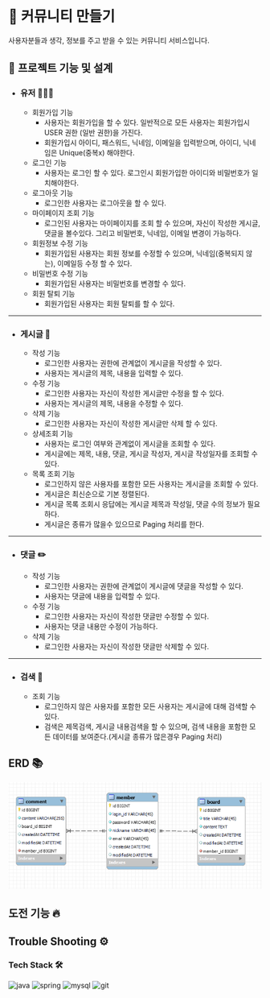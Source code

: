 # 📝 커뮤니티 만들기

사용자분들과 생각, 정보를 주고 받을 수 있는 커뮤니티 서비스입니다.

## 🧾 프로젝트 기능 및 설계

- ### 유저 🧑🏻‍💻
    - 회원가입 기능
        - 사용자는 회원가입을 할 수 있다. 일반적으로 모든 사용자는 회원가입시 USER 권한 (일반 권한)을 가진다.
        - 회원가입시 아이디, 패스워드, 닉네임, 이메일을 입력받으며, 아이디, 닉네임은 Unique(중복x) 해야한다.
    - 로그인 기능
        - 사용자는 로그인 할 수 있다. 로그인시 회원가입한 아이디와 비밀번호가 일치해야한다.
    - 로그아웃 기능
        - 로그인한 사용자는 로그아웃을 할 수 있다.
    - 마이페이지 조회 기능
        - 로그인된 사용자는 마이페이지를 조회 할 수 있으며, 자신이 작성한 게시글, 댓글을 볼수있다. 그리고 비밀번호, 닉네임, 이메일 변경이 가능하다.
    - 회원정보 수정 기능
        - 회원가입된 사용자는 회원 정보를 수정할 수 있으며, 닉네임(중복되지 않는), 이메일등 수정 할 수 있다.
    - 비밀번호 수정 기능
        - 회원가입된 사용자는 비밀번호를 변경할 수 있다.
    - 회원 탈퇴 기능
        - 회원가입된 사용자는 회원 탈퇴를 할 수 있다.

---

- ### 게시글 📝
    - 작성 기능
        - 로그인한 사용자는 권한에 관계없이 게시글을 작성할 수 있다.
        - 사용자는 게시글의 제목, 내용을 입력할 수 있다.
    - 수정 기능
        - 로그인한 사용자는 자신이 작성한 게시글만 수정을 할 수 있다.
        - 사용자는 게시글의 제목, 내용을 수정할 수 있다.
    - 삭제 기능
        - 로그인한 사용자는 자신이 작성한 게시글만 삭제 할 수 있다.
    - 상세조회 기능
        - 사용자는 로그인 여부와 관계없이 게시글을 조회할 수 있다.
        - 게시글에는 제목, 내용, 댓글, 게시글 작성자, 게시글 작성일자를 조회할 수 있다.
    - 목록 조회 기능
        - 로그인하지 않은 사용자를 포함한 모든 사용자는 게시글을 조회할 수 있다.
        - 게시글은 최신순으로 기본 정렬된다.
        - 게시글 목록 조회시 응답에는 게시글 제목과 작성일, 댓글 수의 정보가 필요하다.
        - 게시글은 종류가 많을수 있으므로 Paging 처리를 한다.

---

- ### 댓글 ✏️
    - 작성 기능
        - 로그인한 사용자는 권한에 관계없이 게시글에 댓글을 작성할 수 있다.
        - 사용자는 댓글에 내용을 입력할 수 있다.
    - 수정 기능
        - 로그인한 사용자는 자신이 작성한 댓글만 수정할 수 있다.
        - 사용자는 댓글 내용만 수정이 가능하다.
    - 삭제 기능
        - 로그인한 사용자는 자신이 작성한 댓글만 삭제할 수 있다.

--- 

- ### 검색 🔎
    - 조회 기능
        - 로그인하지 않은 사용자를 포함한 모든 사용자는 게시글에 대해 검색할 수 있다.
        - 검색은 제목검색, 게시글 내용검색을 할 수 있으며, 검색 내용을 포함한 모든 데이터를 보여준다.(게시글 종류가 많은경우 Paging 처리)

## ERD 📚
![ERD](src/main/resources/static/img/ERD.png)

## 도전 기능 🔥

## Trouble Shooting ⚙️

### Tech Stack 🛠️

<div> 
  <img alt="java" src="https://img.shields.io/badge/java-007396?style=for-the-badge&logo=java&logoColor=white"> 
  <img alt="spring" src="https://img.shields.io/badge/spring-6DB33F?style=for-the-badge&logo=spring&logoColor=white"> 
  <img alt="mysql" src="https://img.shields.io/badge/mysql-4479A1?style=for-the-badge&logo=mysql&logoColor=white"> 
  <img alt="git" src="https://img.shields.io/badge/git-F05032?style=for-the-badge&logo=git&logoColor=white">
</div>